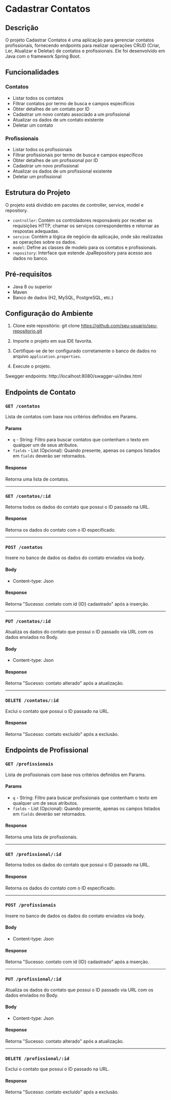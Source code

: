 # Cadastrar Contatos

## Descrição
O projeto Cadastrar Contatos é uma aplicação para gerenciar contatos profissionais, fornecendo endpoints para realizar operações CRUD (Criar, Ler, Atualizar e Deletar) de contatos e profissionais. Ele foi desenvolvido em Java com o framework Spring Boot.

## Funcionalidades

### Contatos
- Listar todos os contatos
- Filtrar contatos por termo de busca e campos específicos
- Obter detalhes de um contato por ID
- Cadastrar um novo contato associado a um profissional
- Atualizar os dados de um contato existente
- Deletar um contato

### Profissionais
- Listar todos os profissionais
- Filtrar profissionais por termo de busca e campos específicos
- Obter detalhes de um profissional por ID
- Cadastrar um novo profissional
- Atualizar os dados de um profissional existente
- Deletar um profissional

## Estrutura do Projeto
O projeto está dividido em pacotes de controller, service, model e repository.

- `controller`: Contém os controladores responsáveis por receber as requisições HTTP, chamar os serviços correspondentes e retornar as respostas adequadas.
- `service`: Contém a lógica de negócio da aplicação, onde são realizadas as operações sobre os dados.
- `model`: Define as classes de modelo para os contatos e profissionais.
- `repository`: Interface que estende JpaRepository para acesso aos dados no banco.

## Pré-requisitos
- Java 8 ou superior
- Maven
- Banco de dados (H2, MySQL, PostgreSQL, etc.)

## Configuração do Ambiente
1. Clone este repositório: git clone https://github.com/seu-usuario/seu-repositorio.git


2. Importe o projeto em sua IDE favorita.

3. Certifique-se de ter configurado corretamente o banco de dados no arquivo `application.properties`.

4. Execute o projeto.

Swegger endpoints:
http://localhost:8080/swagger-ui/index.html

## Endpoints de Contato
### `GET /contatos`

Lista de contatos com base nos critérios definidos em Params.

#### Params

- `q` - String: Filtro para buscar contatos que contenham o texto em qualquer um de seus atributos.
- `fields` - List<String> (Opcional): Quando presente, apenas os campos listados em `fields` deverão ser retornados.

#### Response

Retorna uma lista de contatos.

---

### `GET /contatos/:id`

Retorna todos os dados do contato que possui o ID passado na URL.

#### Response

Retorna os dados do contato com o ID especificado.

---

### `POST /contatos`

Insere no banco de dados os dados do contato enviados via body.

#### Body

- Content-type: Json

#### Response

Retorna "Sucesso: contato com id {ID} cadastrado" após a inserção.

---

### `PUT /contatos/:id`

Atualiza os dados do contato que possui o ID passado via URL com os dados enviados no Body.

#### Body

- Content-type: Json

#### Response

Retorna "Sucesso: contato alterado" após a atualização.

---

### `DELETE /contatos/:id`

Exclui o contato que possui o ID passado na URL.

#### Response

Retorna "Sucesso: contato excluído" após a exclusão.


## Endpoints de Profissional
### `GET /profissionais`

Lista de profissionais com base nos critérios definidos em Params.

#### Params

- `q` - String: Filtro para buscar profissionais que contenham o texto em qualquer um de seus atributos.
- `fields` - List<String> (Opcional): Quando presente, apenas os campos listados em `fields` deverão ser retornados.

#### Response

Retorna uma lista de profissionais.

---

### `GET /profissional/:id`

Retorna todos os dados do contato que possui o ID passado na URL.

#### Response

Retorna os dados do contato com o ID especificado.

---

### `POST /profissionais`

Insere no banco de dados os dados do contato enviados via body.

#### Body

- Content-type: Json

#### Response

Retorna "Sucesso: contato com id {ID} cadastrado" após a inserção.

---

### `PUT /profissional/:id`

Atualiza os dados do contato que possui o ID passado via URL com os dados enviados no Body.

#### Body

- Content-type: Json

#### Response

Retorna "Sucesso: contato alterado" após a atualização.

---

### `DELETE /profissional/:id`

Exclui o contato que possui o ID passado na URL.

#### Response

Retorna "Sucesso: contato excluído" após a exclusão.
